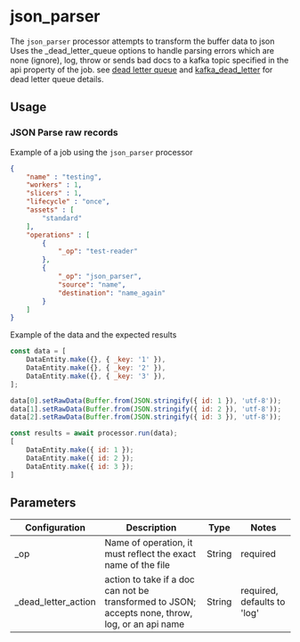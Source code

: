 # json_parser

The `json_parser` processor attempts to transform the buffer data to json
   Uses the _dead_letter_queue options to handle parsing errors which are none (ignore), log, throw or sends bad docs to a kafka topic specified in the api property of the job.
   see [dead letter queue](https://terascope.github.io/teraslice/docs/jobs/dead-letter-queue)
   and [kafka_dead_letter](https://terascope.github.io/kafka-assets/docs/asset/apis/kafka_dead_letter) for dead letter queue details.

## Usage

### JSON Parse raw records

Example of a job using the `json_parser` processor

```json
{
    "name" : "testing",
    "workers" : 1,
    "slicers" : 1,
    "lifecycle" : "once",
    "assets" : [
        "standard"
    ],
    "operations" : [
        {
            "_op": "test-reader"
        },
        {
            "_op": "json_parser",
            "source": "name",
            "destination": "name_again"
        }
    ]
}

```

Example of the data and the expected results

```javascript
const data = [
    DataEntity.make({}, { _key: '1' }),
    DataEntity.make({}, { _key: '2' }),
    DataEntity.make({}, { _key: '3' }),
];

data[0].setRawData(Buffer.from(JSON.stringify({ id: 1 }), 'utf-8'));
data[1].setRawData(Buffer.from(JSON.stringify({ id: 2 }), 'utf-8'));
data[2].setRawData(Buffer.from(JSON.stringify({ id: 3 }), 'utf-8'));

const results = await processor.run(data);
[
    DataEntity.make({ id: 1 });
    DataEntity.make({ id: 2 });
    DataEntity.make({ id: 3 });
]
```

## Parameters

| Configuration | Description                                                   | Type   | Notes                        |
| ------------- | ------------------------------------------------------------- | ------ | ---------------------------- |
| _op           | Name of operation, it must reflect the exact name of the file | String | required |
| _dead_letter_action | action to take if a doc can not be transformed to JSON; accepts none, throw, log, or an api name | String | required, defaults to 'log' |
